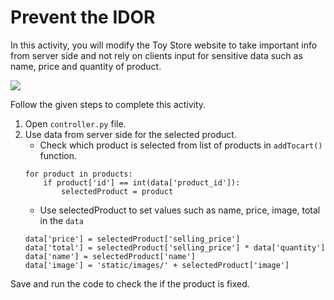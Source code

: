 Prevent the IDOR
======================
In this activity, you will modify the Toy Store website to take important info from server side and not rely on clients input for sensitive data such as name, price and quantity of product.

<img src= "https://s3-whjr-curriculum-uploads.whjr.online/73c5b457-c974-4415-a10b-e7569aefec53.gif" width = "auto" height = "auto">

Follow the given steps to complete this activity.

1. Open `controller.py` file. 
2. Use data from server side for the selected product.
   * Check which product is selected from list of products in `addTocart()` function.
    ```
    for product in products:
        if product['id'] == int(data['product_id']):
            selectedProduct = product
    ```
    * Use selectedProduct to set values such as name, price, image, total in the `data`
    ```
    data['price'] = selectedProduct['selling_price']
    data['total'] = selectedProduct['selling_price'] * data['quantity']
    data['name'] = selectedProduct['name']
    data['image'] = 'static/images/' + selectedProduct['image']
    ```
   
Save and run the code to check the if the product is fixed.
